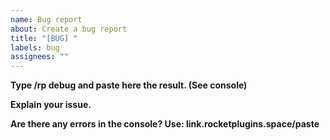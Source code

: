 ```yaml
---
name: Bug report
about: Create a bug report
title: "[BUG] "
labels: bug
assignees: ""
---
```


**Type /rp debug and paste here the result. (See console)**

**Explain your issue.**

**Are there any errors in the console? Use: link.rocketplugins.space/paste**
